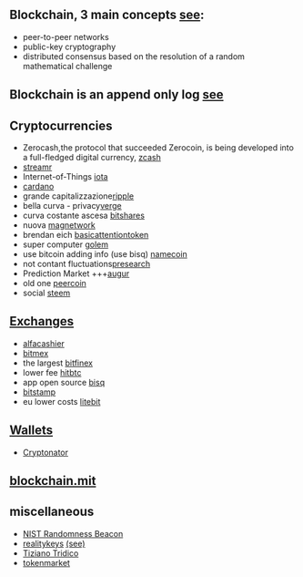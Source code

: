 ## Blockchain, 3 main concepts [see](https://marmelab.com/blog/2016/04/28/blockchain-for-web-developers-the-theory.html): 
- peer-to-peer networks
- public-key cryptography
- distributed consensus based on the resolution of a random mathematical challenge
## Blockchain is an append only log [see](https://www.coursera.org/learn/cryptocurrency/lecture/be6cd/bitcoin-as-an-append-only-log)


## Cryptocurrencies
- Zerocash,the protocol that succeeded Zerocoin, is being developed into a full-fledged digital currency, [zcash](https://z.cash/)
- [streamr](https://www.streamr.com/)
- Internet-of-Things [iota](https://iota.org/)
- [cardano](https://www.cardanohub.org)
- grande capitalizzazione[ripple](https://ripple.com/)
- bella curva - privacy[verge](https://vergecurrency.com/)
- curva costante ascesa [bitshares](https://bitshares.org/)
- nuova [magnetwork](http://magnetwork.io/)
- brendan eich [basicattentiontoken](https://basicattentiontoken.org/)
- super computer [golem](https://golem.network/)
- use bitcoin adding info (use bisq) [namecoin](https://www.namecoin.org/)
- not contant fluctuations[presearch](https://www.presearch.io)
- Prediction Market +++[augur](https://augur.net/)
- old one [peercoin](https://peercoin.net/)
- social [steem](https://steem.io/)


## [Exchanges](https://getmonero.org/community/merchants/#exchanges)
- [alfacashier](https://www.alfacashier.com/buy/monero)
- [bitmex](https://www.bitmex.com/app/trade/XMRZ17)
- the largest [bitfinex](https://www.bitfinex.com/)
- lower fee [hitbtc](https://hitbtc.com/)
- app open source [bisq](https://bisq.network/)
- [bitstamp](https://www.bitstamp.net/)
- eu lower costs [litebit](https://www.litebit.eu/en)


## [Wallets](https://www.zcashcommunity.com/wallets/)
- [Cryptonator](https://www.cryptonator.com/)

## [blockchain.mit](http://blockchain.mit.edu/)

## miscellaneous
- [NIST Randomness Beacon](https://beacon.nist.gov/home)
- [realitykeys](https://www.realitykeys.com/) [(see)](https://www.coursera.org/learn/cryptocurrency/lecture/ke2XY/prediction-markets-real-world-data-feeds)
- [Tiziano Tridico](https://www.youtube.com/channel/UCY3TW6Oj67m6su5oiE80LwA)
- [tokenmarket](https://tokenmarket.net/)
